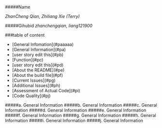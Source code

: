 #####Name 

_ZhanCheng Qian, Zhiliang Xie (Terry)_

  
#####Gihubid
_zhanchengqian, liang121900_

###table of content
<ul>
<li>[General Infomation](#paaaaa)
<li>[General Information](#pa)
<li>[user story edit this](#pb)
<li>[Function](#pc)
<li>[user story edit this](#pd)
<li>[About the README](#pe)
<li>[About the build file](#pf)
<li>[Current Issues](#pg)
<li>[Additional Issues](#ph)
<li>[Assessment of Actual Code](#pi)
<li>[Code Quality](#pj)
</ul>





#####a. General Information <a id ="paaaaa"></a>
#####b. General Information <a id ="pb"></a>
#####c. General Information <a id ="pc"></a>
#####d. General Information <a id ="pd"></a>
#####e. General Information <a id ="pe"></a>
#####f. General Information <a id ="pf"></a>
#####g. General Information <a id ="pg"></a>
#####h. General Information <a id ="ph"></a>
#####i. General Information <a id ="pi"></a>
#####j. General Information <a id ="pj"></a>


      
	   
